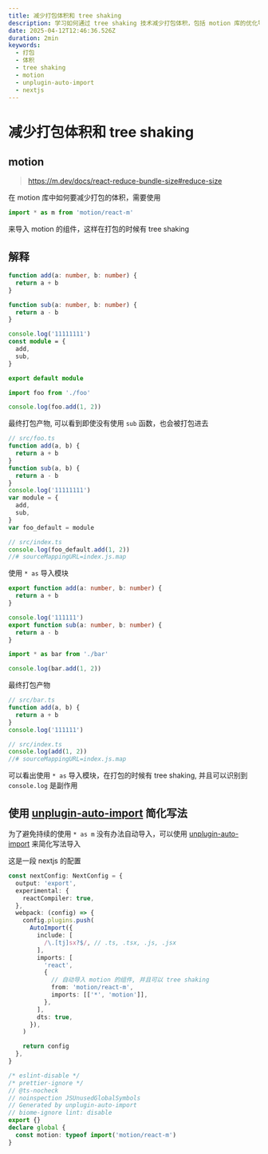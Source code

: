 ```yaml
---
title: 减少打包体积和 tree shaking
description: 学习如何通过 tree shaking 技术减少打包体积，包括 motion 库的优化导入方式和模块导出策略
date: 2025-04-12T12:46:36.526Z
duration: 2min
keywords:
  - 打包
  - 体积
  - tree shaking
  - motion
  - unplugin-auto-import
  - nextjs
---
```


# 减少打包体积和 tree shaking

## motion

> https://m.dev/docs/react-reduce-bundle-size#reduce-size

在 motion 库中如何要减少打包的体积，需要使用

```ts
import * as m from 'motion/react-m'
```

来导入 motion 的组件，这样在打包的时候有 tree shaking

## 解释

```ts title="foo.ts"
function add(a: number, b: number) {
  return a + b
}

function sub(a: number, b: number) {
  return a - b
}

console.log('11111111')
const module = {
  add,
  sub,
}

export default module
```

```ts title="index.ts"
import foo from './foo'

console.log(foo.add(1, 2))
```

最终打包产物, 可以看到即使没有使用 `sub` 函数，也会被打包进去

```js title="index.js"
// src/foo.ts
function add(a, b) {
  return a + b
}
function sub(a, b) {
  return a - b
}
console.log('11111111')
var module = {
  add,
  sub,
}
var foo_default = module

// src/index.ts
console.log(foo_default.add(1, 2))
//# sourceMappingURL=index.js.map
```

使用 `* as` 导入模块

```ts title="bar.ts"
export function add(a: number, b: number) {
  return a + b
}

console.log('111111')
export function sub(a: number, b: number) {
  return a - b
}
```

```ts title="index.ts"
import * as bar from './bar'

console.log(bar.add(1, 2))
```

最终打包产物

```js title="index.js"
// src/bar.ts
function add(a, b) {
  return a + b
}
console.log('111111')

// src/index.ts
console.log(add(1, 2))
//# sourceMappingURL=index.js.map
```

可以看出使用 `* as` 导入模块，在打包的时候有 tree shaking, 并且可以识别到 `console.log` 是副作用

## 使用 [unplugin-auto-import](https://github.com/unplugin/unplugin-auto-import) 简化写法

为了避免持续的使用 `* as m` 没有办法自动导入，可以使用 [unplugin-auto-import](https://github.com/unplugin/unplugin-auto-import) 来简化写法导入

这是一段 nextjs 的配置

```ts title="next.config.ts"
const nextConfig: NextConfig = {
  output: 'export',
  experimental: {
    reactCompiler: true,
  },
  webpack: (config) => {
    config.plugins.push(
      AutoImport({
        include: [
          /\.[tj]sx?$/, // .ts, .tsx, .js, .jsx
        ],
        imports: [
          'react',
          {
            // 自动导入 motion 的组件, 并且可以 tree shaking
            from: 'motion/react-m',
            imports: [['*', 'motion']],
          },
        ],
        dts: true,
      }),
    )

    return config
  },
}
```

```ts title="auto-import.d.ts"
/* eslint-disable */
/* prettier-ignore */
// @ts-nocheck
// noinspection JSUnusedGlobalSymbols
// Generated by unplugin-auto-import
// biome-ignore lint: disable
export {}
declare global {
  const motion: typeof import('motion/react-m')
}
```
